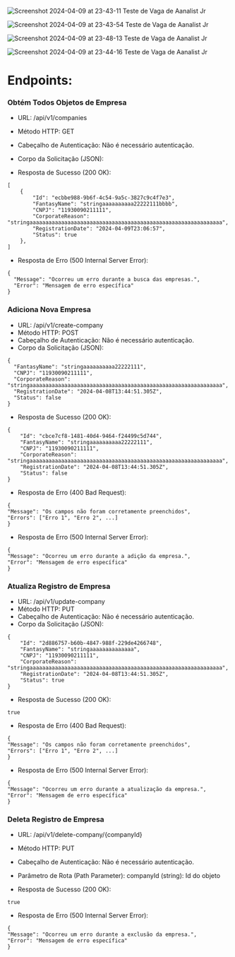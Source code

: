 ![Screenshot 2024-04-09 at 23-43-11 Teste de Vaga de Aanalist Jr](https://github.com/Andrei-hub11/teste-da-vaga-de-analistajr/assets/83555334/b12255d4-f030-49ec-8866-51b9e4e1f824)

![Screenshot 2024-04-09 at 23-43-54 Teste de Vaga de Aanalist Jr](https://github.com/Andrei-hub11/teste-da-vaga-de-analistajr/assets/83555334/d5f6c3d0-3c6e-490e-a04e-b75166272721)

![Screenshot 2024-04-09 at 23-48-13 Teste de Vaga de Aanalist Jr](https://github.com/Andrei-hub11/teste-da-vaga-de-analistajr/assets/83555334/1a775dfe-5238-42fe-b0cc-34a4c251e6f5)

![Screenshot 2024-04-09 at 23-44-16 Teste de Vaga de Aanalist Jr](https://github.com/Andrei-hub11/teste-da-vaga-de-analistajr/assets/83555334/1f9fbce4-466b-495e-a401-b819c0c93426)

# Endpoints:

### Obtém Todos Objetos de Empresa

-   URL: /api/v1/companies
-   Método HTTP: GET
-   Cabeçalho de Autenticação: Não é necessário autenticação.
-   Corpo da Solicitação (JSON):

-   Resposta de Sucesso (200 OK):

```
[
    {
        "Id": "ecbbe988-9b6f-4c54-9a5c-3827c9c4f7e3",
        "FantasyName": "stringaaaaaaaaaa22222111bbbb",
        "CNPJ": "11930090211111",
        "CorporateReason": "stringaaaaaaaaaaaaaaaaaaaaaaaaaaaaaaaaaaaaaaaaaaaaaaaaaaaaaaaaaaaaa",
        "RegistrationDate": "2024-04-09T23:06:57",
        "Status": true
    },
]
```

-   Resposta de Erro (500 Internal Server Error):

```
{
  "Message": "Ocorreu um erro durante a busca das empresas.",
  "Error": "Mensagem de erro específica"
}
```

### Adiciona Nova Empresa

-   URL: /api/v1/create-company
-   Método HTTP: POST
-   Cabeçalho de Autenticação: Não é necessário autenticação.
-   Corpo da Solicitação (JSON):

```
{
  "FantasyName": "stringaaaaaaaaaa22222111",
  "CNPJ": "11930090211111",
  "CorporateReason": "stringaaaaaaaaaaaaaaaaaaaaaaaaaaaaaaaaaaaaaaaaaaaaaaaaaaaaaaaaaaaaa",
  "RegistrationDate": "2024-04-08T13:44:51.305Z",
  "Status": false
}
```

-   Resposta de Sucesso (200 OK):

```
{
    "Id": "cbce7cf8-1481-40d4-9464-f24499c5d744",
    "FantasyName": "stringaaaaaaaaaa22222111",
    "CNPJ": "11930090211111",
    "CorporateReason": "stringaaaaaaaaaaaaaaaaaaaaaaaaaaaaaaaaaaaaaaaaaaaaaaaaaaaaaaaaaaaaa",
    "RegistrationDate": "2024-04-08T13:44:51.305Z",
    "Status": false
}
```

-   Resposta de Erro (400 Bad Request):

```
{
"Message": "Os campos não foram corretamente preenchidos",
"Errors": ["Erro 1", "Erro 2", ...]
}
```

-   Resposta de Erro (500 Internal Server Error):

```
{
"Message": "Ocorreu um erro durante a adição da empresa.",
"Error": "Mensagem de erro específica"
}
```

### Atualiza Registro de Empresa

-   URL: /api/v1/update-company
-   Método HTTP: PUT
-   Cabeçalho de Autenticação: Não é necessário autenticação.
-   Corpo da Solicitação (JSON):

```
{
    "Id": "2d886757-b60b-4847-988f-229de4266748",
    "FantasyName": "stringaaaaaaaaaaaaaa",
    "CNPJ": "11930090211111",
    "CorporateReason": "stringaaaaaaaaaaaaaaaaaaaaaaaaaaaaaaaaaaaaaaaaaaaaaaaaaaaaaaaaaaaaa",
    "RegistrationDate": "2024-04-08T13:44:51.305Z",
    "Status": true
}
```

-   Resposta de Sucesso (200 OK):

```
true
```

-   Resposta de Erro (400 Bad Request):

```
{
"Message": "Os campos não foram corretamente preenchidos",
"Errors": ["Erro 1", "Erro 2", ...]
}
```

-   Resposta de Erro (500 Internal Server Error):

```
{
"Message": "Ocorreu um erro durante a atualização da empresa.",
"Error": "Mensagem de erro específica"
}
```

### Deleta Registro de Empresa

-   URL: /api/v1/delete-company/{companyId}
-   Método HTTP: PUT
-   Cabeçalho de Autenticação: Não é necessário autenticação.
-   Parâmetro de Rota (Path Parameter):
    companyId (string): Id do objeto

-   Resposta de Sucesso (200 OK):

```
true
```

-   Resposta de Erro (500 Internal Server Error):

```
{
"Message": "Ocorreu um erro durante a exclusão da empresa.",
"Error": "Mensagem de erro específica"
}
```
